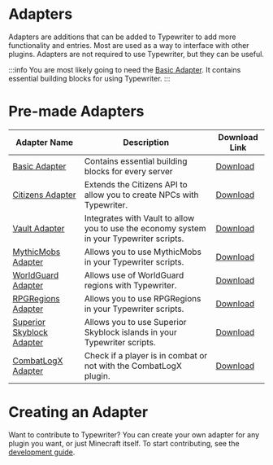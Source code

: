# Adapters

Adapters are additions that can be added to Typewriter to add more functionality and entries. Most are used as a way to interface with other plugins. Adapters are not required to use Typewriter, but they can be useful.

:::info
You are most likely going to need the [Basic Adapter](../adapters/BasicAdapter). It contains essential building blocks for using Typewriter.
:::

# Pre-made Adapters

| Adapter Name                                                      | Description                                                                              | Download Link                                                |
| ----------------------------------------------------------------- | ---------------------------------------------------------------------------------------- | ------------------------------------------------------------ |
| [Basic Adapter](../adapters/BasicAdapter)                         | Contains essential building blocks for every server                                      | [Download](https://github.com/gabber235/TypeWriter/releases) |
| [Citizens Adapter](../adapters/CitizensAdapter/)                  | Extends the Citizens API to allow you to create NPCs with Typewriter.                    | [Download](https://github.com/gabber235/TypeWriter/releases) |
| [Vault Adapter](../adapters/VaultAdapter/)                        | Integrates with Vault to allow you to use the economy system in your Typewriter scripts. | [Download](https://github.com/gabber235/TypeWriter/releases) |
| [MythicMobs Adapter](../adapters/MythicMobsAdapter/)              | Allows you to use MythicMobs in your Typewriter scripts.                                 | [Download](https://github.com/gabber235/TypeWriter/releases) |
| [WorldGuard Adapter](../adapters/WorldGuardAdapter/)              | Allows use of WorldGuard regions with Typewriter.                                        | [Download](https://github.com/gabber235/TypeWriter/releases) |
| [RPGRegions Adapter](../adapters/RPGRegionsAdapter/)              | Allows you to use RPGRegions in your Typewriter scripts.                                 | [Download](https://github.com/gabber235/TypeWriter/releases) |
| [Superior Skyblock Adapter](../adapters/SuperiorSkyblockAdapter/) | Allows you to use Superior Skyblock islands in your Typewriter scripts.                  | [Download](https://github.com/gabber235/TypeWriter/releases) |
| [CombatLogX Adapter](../adapters/CombatLogXAdapter/)              | Check if a player is in combat or not with the CombatLogX plugin.                        | [Download](https://github.com/gabber235/TypeWriter/releases) |

# Creating an Adapter

Want to contribute to Typewriter? You can create your own adapter for any plugin you want, or just Minecraft itself. To start contributing, see the [development guide](../develop/01-index.mdx).
